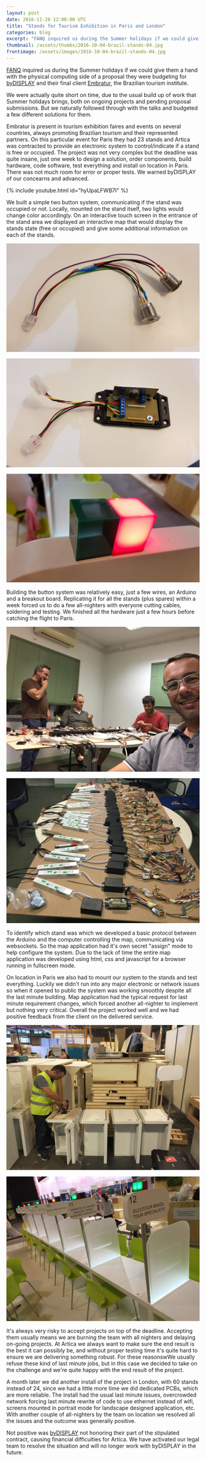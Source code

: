 ```yaml
---
layout: post
date: 2016-11-28 12:00:00 UTC
title: "Stands for Tourism Exhibition in Paris and London"
categories: blog
excerpt: "FANQ inquired us during the Summer holidays if we could give them a hand with the physical computing side of a proposal they were budgeting for byDISPLAY and their final client Embratur, the Brazilian tourism institute."
thumbnail: /assets/thumbs/2016-10-04-brazil-stands-04.jpg
frontimage: /assets/images/2016-10-04-brazil-stands-04.jpg
---
```


[FANQ][1] inquired us during the Summer holidays if we could give them a hand with the physical computing side of a proposal they were budgeting for [byDISPLAY][2] and their final client [Embratur][3], the Brazilian tourism institute.

We were actually quite short on time, due to the usual build up of work that Summer holidays brings, both on ongoing projects and pending proposal submissions. But we naturally followed through with the talks and budgeted a few different solutions for them.

Embratur is present in tourism exhibition faires and events on several countries, always promoting Brazilian tourism and their represented partners. On this particular event for Paris they had 23 stands and Artica was contracted to provide an electronic system to control/indicate if a stand is free or occupied. The project was not very complex but the deadline was quite insane, just one week to design a solution, order components, build hardware, code software, test everything and install on location in Paris. There was not much room for error or proper tests. We warned byDISPLAY of our concearns and advanced.

{% include youtube.html id="hyUpaLFWB7I" %}

We built a simple two button system, communicating if the stand was occupied or not. Locally, mounted on the stand itself, two lights would change color accordingly. On an interactive touch screen in the entrance of the stand area we displayed an interactive map that would display the stands state (free or occupied) and give some additional information on each of the stands.

![](/assets/images/2016-10-04-brazil-stands-01.jpg)

![](/assets/images/2016-10-04-brazil-stands-02.jpg)

![](/assets/images/2016-10-04-brazil-stands-07.jpg)

Building the button system was relatively easy, just a few wires, an Arduino and a breakout board. Replicating it for all the stands (plus spares) within a week forced us to do a few all-nighters with everyone cutting cables, soldering and testing. We finished all the hardware just a few hours before catching the flight to Paris.

![](/assets/images/2016-10-04-brazil-stands-03.jpg)

![](/assets/images/2016-10-04-brazil-stands-04.jpg)

To identify which stand was which we developed a basic protocol between the Arduino and the computer controlling the map, communicating via websockets. So the map application had it's own secret "assign" mode to help configure the system. Due to the lack of time the entire map application was developed using html, css and javascript for a browser running in fullscreen mode.

On location in Paris we also had to mount our system to the stands and test everything. Luckily we didn't run into any major electronic or network issues so when it opened to public the system was working smoothly despite all the last minute building. Map application had the typical request for last minute requirement changes, which forced another all-nighter to implement but nothing very critical. Overall the project worked well and we had positive feedback from the client on the delivered service.

![](/assets/images/2016-10-04-brazil-stands-05.jpg)

![](/assets/images/2016-10-04-brazil-stands-06.jpg)

It's always very risky to accept projects on top of the deadline. Accepting them usually means we are burning the team with all nighters and delaying on-going projects. At Artica we always want to make sure the end result is the best it can possibly be, and without proper testing time it's quite hard to ensure we are delivering something robust. For these reasonswWe usually refuse these kind of last minute jobs, but in this case we decided to take on the challenge and we're quite happy with the end result of the project.

A month later we did another install of the project in London, with 60 stands instead of 24, since we had a little more time we did dedicated PCBs, which are more reliable. The install had the usual last minute issues, overcrowded network forcing last minute rewrite of code to use ethernet instead of wifi, screens mounted in portrait mode for landscape designed application, etc. With another couple of all-nighters by the team on location we resolved all the issues and the outcome was generally positive.

Not positive was [byDISPLAY][2] not honoring their part of the stipulated contract, causing financial difficulties for Artica. We have activated our legal team to resolve the situation and will no longer work with byDISPLAY in the future.

[1]: http://fanq.pt/
[2]: http://www.bydisplay.eu/
[3]: http://www.embratur.gov.br/
